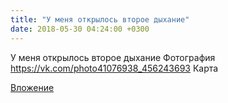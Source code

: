 ```yaml
---
title: "У меня открылось второе дыхание"
date: 2018-05-30 04:24:00 +0300
---
```


У меня открылось второе дыхание
Фотография
<a class="vk-attach" href="https://vk.com/photo41076938_456243693">https://vk.com/photo41076938_456243693</a>
Карта

<a class="vk-attach" href="https://vk.com/photo41076938_456243693">Вложение</a>

